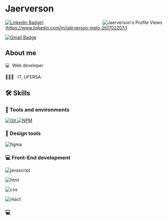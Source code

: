 #  Jaerverson

<img align="right" src="https://komarev.com/ghpvc/?username=Jaerverson" alt="Jaerverson's Profile Views" />

[![Linkedin Badge](https://img.shields.io/badge/LinkedIn-JaerversonMelo-blue?style=flat-square&logo=Linkedin&logoColor=white&link=https://[https://www.linkedin.com/in/jaérverson-melo-2b1702207/)](https://www.linkedin.com/in/jaérverson-melo-2b1702207/)](https://www.linkedin.com/in/jaérverson-melo-2b1702207/)

[![Gmail Badge](https://img.shields.io/badge/jaerversonwagner@gmail.com-c14438?style=flat-square&logo=Gmail&logoColor=white&link=mailto:jaerversonwagner@gmail.com
)](mailto:jaerversonwagner@gmail.com)

##  About me

💻 &nbsp;Web developer 

🧑🏻‍💻 &nbsp; IT, UFERSA.


##  🛠️ Skills

###  :wrench: Tools and environments

<!-- GIT -->

<a href="#">

<img alt="Git" src="https://img.shields.io/badge/Git-F05032.svg?style=for-the-badge&logo=git&logoColor=white" />

</a>

<!-- NPM -->

<a href="#">
<img alt="NPM" src="https://img.shields.io/badge/NPM-CB3837.svg?style=for-the-badge&logo=npm&logoColor=white" />
</a>

### 🎨 Design tools

![figma](https://img.shields.io/badge/Figma-F24E1E?style=for-the-badge&logo=figma&logoColor=white)

###  :computer: Front-End development
![javascript](https://img.shields.io/badge/JavaScript-F7DF1E?style=for-the-badge&logo=javascript&logoColor=black)

![html](https://img.shields.io/badge/HTML5-E34F26?style=for-the-badge&logo=html5&logoColor=white)

![css](https://img.shields.io/badge/CSS3-1572B6?style=for-the-badge&logo=css3&logoColor=white)

![react](https://img.shields.io/badge/React-20232A?style=for-the-badge&logo=react&logoColor=61DAFB)

###  :computer: 
